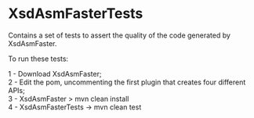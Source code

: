 # XsdAsmFasterTests
Contains a set of tests to assert the quality of the code generated by XsdAsmFaster.

To run these tests:

1 - Download XsdAsmFaster;  
2 - Edit the pom, uncommenting the first plugin that creates four different APIs;  
3 - XsdAsmFaster > mvn clean install   
4 - XsdAsmFasterTests -> mvn clean test  
